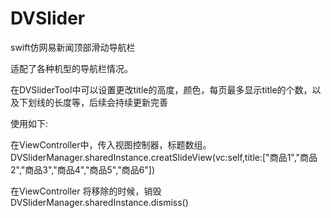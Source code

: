 # DVSlider
swift仿网易新闻顶部滑动导航栏

适配了各种机型的导航栏情况。

在DVSliderTool中可以设置更改title的高度，颜色，每页最多显示title的个数，以及下划线的长度等，后续会持续更新完善

使用如下:

在ViewController中，传入视图控制器，标题数组。
DVSliderManager.sharedInstance.creatSlideView(vc:self,title:["商品1","商品2","商品3","商品4","商品5","商品6"])

在ViewController 将移除的时候，销毁
DVSliderManager.sharedInstance.dismiss()


